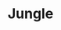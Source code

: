 ---
layout: network
title: Jungle
permalink: /blockchain/antelope-frameworks/jungle/
lang: en
page_id: antelope-framework-jungle
breadcrumbs-title: Jungle
create-account: Create account
create-account-link: https://monitor4.jungletestnet.io/#account
detail-description: This is a testnet for the EOS blockchain that allows developers to experiment and test new features and dApps before launching them on the EOS mainnet.
---